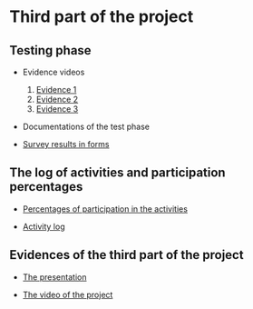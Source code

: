 # Third part of the project

## Testing phase
* Evidence videos
  1. [Evidence 1](https://www.youtube.com/watch?v=D-hX1Af2CgM&ab_channel=AdalCaamal)
  2. [Evidence 2](https://www.youtube.com/watch?v=u54wW6FnFQ0&ab_channel=AdalCaamal)
  3. [Evidence 3](https://www.youtube.com/watch?v=JXVIlygD3r0&ab_channel=AdalCaamal)

* Documentations of the test phase

* [Survey results in forms ](https://github.com/adrianfonsecal/proyecto-fis/blob/ruben/ResultadosEncuesta_EntregaFinal.pdf)

## The log of activities and participation percentages 
* [Percentages of participation in the activities](https://github.com/adrianfonsecal/proyecto-fis/blob/ruben/211201_Formato%20actividades_ProyectoE3_FIS.docx)

* [Activity log]()

## Evidences of the third part of the project
* [The presentation](https://github.com/adrianfonsecal/proyecto-fis/blob/ruben/211205_Software%20Development_Eq1.pdf)

* [The video of the project](https://youtu.be/mZPkkeYcdyM)
